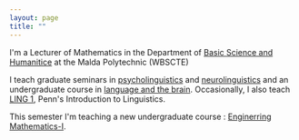 ```yaml
---
layout: page
title: ""
---
```


I'm a Lecturer of Mathematics in the Department of [Basic Science and Humanitice](https://www.ling.upenn.edu) at the Malda Polytechnic (WBSCTE)

I teach graduate seminars in [psycholinguistics](/ling607) and [neurolinguistics](/neurolinguistics) and an undergraduate course in [language and the brain](/ling104). Occasionally, I also teach [LING 1](/ling001), Penn's Introduction to Linguistics.

This semester I'm teaching a new undergraduate course : [Enginerring Mathematics-I](/ling172).
